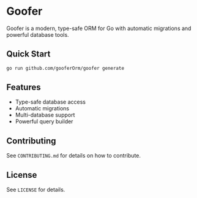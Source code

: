 # Goofer

Goofer is a modern, type-safe ORM for Go with automatic migrations and powerful database tools.

## Quick Start

```bash
go run github.com/gooferOrm/goofer generate
```

## Features

- Type-safe database access
- Automatic migrations
- Multi-database support
- Powerful query builder

## Contributing

See `CONTRIBUTING.md` for details on how to contribute.

## License

See `LICENSE` for details.
